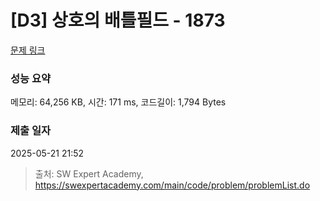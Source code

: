 # [D3] 상호의 배틀필드 - 1873 

[문제 링크](https://swexpertacademy.com/main/code/problem/problemDetail.do?contestProbId=AV5LyE7KD2ADFAXc) 

### 성능 요약

메모리: 64,256 KB, 시간: 171 ms, 코드길이: 1,794 Bytes

### 제출 일자

2025-05-21 21:52



> 출처: SW Expert Academy, https://swexpertacademy.com/main/code/problem/problemList.do